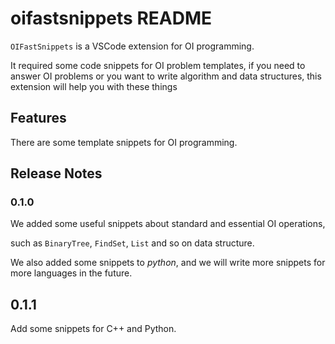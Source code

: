 # oifastsnippets README

`OIFastSnippets` is a VSCode extension for OI programming.

It required some code snippets for OI problem templates, if you need to answer OI problems or you want to write algorithm and data structures, this extension will help you with these things


## Features

There are some template snippets for OI programming.

<!-- ## Extension Settings

Include if your extension adds any VS Code settings through the `contributes.configuration` extension point.

For example:

This extension contributes the following settings:

* `myExtension.enable`: Enable/disable this extension.
* `myExtension.thing`: Set to `blah` to do something. -->

<!-- ## Known Issues

Calling out known issues can help limit users opening duplicate issues against your extension. -->

## Release Notes

### 0.1.0

We added some useful snippets about standard and essential OI operations,

such as `BinaryTree`, `FindSet`, `List` and so on data structure.

We also added some snippets to *python*, and we will write more snippets for more languages in the future.

## 0.1.1

Add some snippets for C++ and Python.